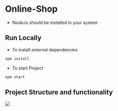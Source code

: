 # Online-Shop
- NodeJs should be installed in your system

## Run Locally
- To install external dependencies
```bash
npm install
```
- To start Project
```bash
npm start
```

## Project Structure and functionality

<img src="demo.png"/>
